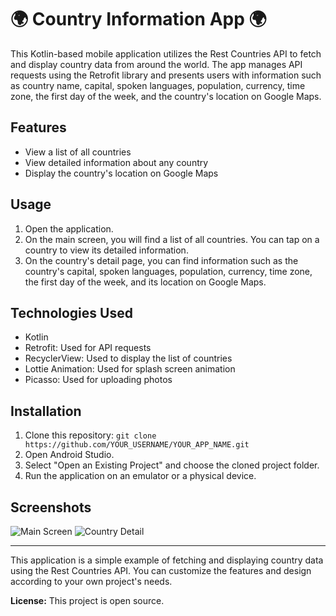 # 🌍 Country Information App 🌍

This Kotlin-based mobile application utilizes the Rest Countries API to fetch and display country data from around the world. The app manages API requests using the Retrofit library and presents users with information such as country name, capital, spoken languages, population, currency, time zone, the first day of the week, and the country's location on Google Maps.

## Features

- View a list of all countries
- View detailed information about any country
- Display the country's location on Google Maps

## Usage

1. Open the application.
2. On the main screen, you will find a list of all countries. You can tap on a country to view its detailed information.
3. On the country's detail page, you can find information such as the country's capital, spoken languages, population, currency, time zone, the first day of the week, and its location on Google Maps.

## Technologies Used

- Kotlin
- Retrofit: Used for API requests
- RecyclerView: Used to display the list of countries
- Lottie Animation: Used for splash screen animation
- Picasso: Used for uploading photos

## Installation

1. Clone this repository: `git clone https://github.com/YOUR_USERNAME/YOUR_APP_NAME.git`
2. Open Android Studio.
3. Select "Open an Existing Project" and choose the cloned project folder.
4. Run the application on an emulator or a physical device.

## Screenshots

![Main Screen](https://swanky.website/PicturesAndGifs/country1.png)
![Country Detail](https://swanky.website/PicturesAndGifs/country2.png)

---

This application is a simple example of fetching and displaying country data using the Rest Countries API. You can customize the features and design according to your own project's needs.

**License:** This project is open source.
